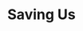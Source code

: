 ---
layout: link
link_url: https://www.simonandschuster.co.uk/books/Saving-Us/Katharine-Hayhoe/9781982143848
title: Saving Us
source: Katherine Hayhoe
card: 
petal: Training & Education
task: Start a book group
---